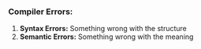 <!-- markdownlint-disable -->

### Compiler Errors:
1. **Syntax Errors:** Something wrong with the structure
2. **Semantic Errors:** Something wrong with the meaning